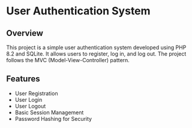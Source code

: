 # User Authentication System

## Overview

This project is a simple user authentication system developed using PHP 8.2 and SQLite. It allows users to register, log in, and log out. The project follows the MVC (Model-View-Controller) pattern.

## Features

- User Registration
- User Login
- User Logout
- Basic Session Management
- Password Hashing for Security